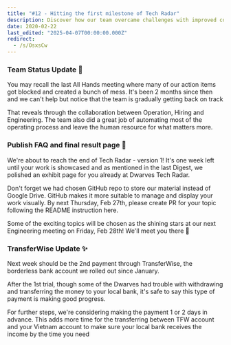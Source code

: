 ```yaml
---
title: "#12 - Hitting the first milestone of Tech Radar"
description: Discover how our team overcame challenges with improved collaboration, automated processes, and upcoming Tech Radar highlights, plus updates on smoother TransferWise payments.
date: 2020-02-22
last_edited: "2025-04-07T00:00:00.000Z"
redirect:
  - /s/OsxsCw
---
```


### Team Status Update 📢

You may recall the last All Hands meeting where many of our action items got blocked and created a bunch of mess. It's been 2 months since then and we can't help but notice that the team is gradually getting back on track

That reveals through the collaboration between Operation, Hiring and Engineering. The team also did a great job of automating most of the operating process and leave the human resource for what matters more.

### Publish FAQ and final result page 📍

We're about to reach the end of Tech Radar - version 1! It's one week left until your work is showcased and as mentioned in the last Digest, we polished an exhibit page for you already at Dwarves Tech Radar.

Don't forget we had chosen GitHub repo to store our material instead of Google Drive. GitHub makes it more suitable to manage and display your work visually. By next Thursday, Feb 27th, please create PR for your topic following the README instruction here.

Some of the exciting topics will be chosen as the shining stars at our next Engineering meeting on Friday, Feb 28th! We'll meet you there 💪

### TransferWise Update ✨

Next week should be the 2nd payment through TransferWise, the borderless bank account we rolled out since January.

After the 1st trial, though some of the Dwarves had trouble with withdrawing and transferring the money to your local bank, it's safe to say this type of payment is making good progress.

For further steps, we're considering making the payment 1 or 2 days in advance. This adds more time for the transferring between TFW account and your Vietnam account to make sure your local bank receives the income by the time you need

